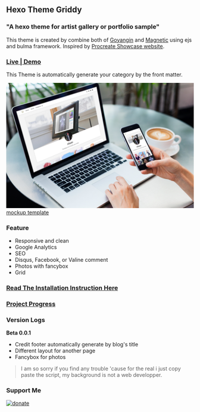 ## Hexo Theme Griddy

### "A hexo theme for artist gallery or portfolio sample"

This theme is created by combine both of [Goyangin](https://github.com/g3xx/goyangin) and [Magnetic](https://github.com/klugjo/hexo-theme-magnetic) using ejs and bulma framework. Inspired by [Procreate Showcase website](https://procreate.art/showcase).

### [Live | Demo](https://aflasio.netlify.com)

This Theme is automatically generate your category by the front matter.

![demo](mockup.jpg)
[mockup template](https://www.freepik.com/free-psd/laptop-mobile-mock-up-design_1053178.htm)

### Feature
 - Responsive and clean
 - Google Analytics
 - SEO
 - Disqus, Facebook, or Valine comment
 - Photos with fancybox
 - Grid

### [Read The Installation Instruction Here](https://github.com/sira313/hexo-theme-griddy/wiki/Installation-Instruction)

### [Project Progress](https://github.com/sira313/hexo-theme-griddy/projects/1)
### Version Logs

**Beta 0.0.1**
- Credit footer automatically generate by blog's title
- Different layout for another page
- Fancybox for photos

> I am so sorry if you find any trouble 'cause for the real i just copy paste the script, my background is not a web developper.
### Support Me

[![donate](https://i.ibb.co/BKRhBpK/paypal-donate-button-high-quality-png.png)](https://paypal.me/aflasio)
